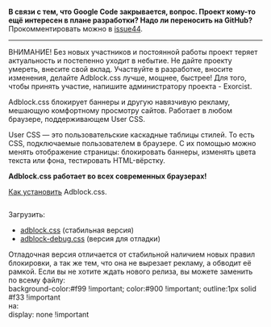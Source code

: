 **В связи с тем, что Google Code закрывается, вопрос. Проект кому-то ещё интересен в плане разработки? Надо ли переносить на GitHub?** Прокомментировать можно в [issue44](https://code.google.com/p/adblock/issues/detail?id=44).


---


ВНИМАНИЕ! Без новых участников и постоянной работы проект теряет актуальность и постепенно уходит в небытие. Не дайте проекту умереть, внесите свой вклад. Участвуйте в разработке, вносите изменения, делайте Adblock.css лучше, мощнее, быстрее! Для того, чтобы принять участие, напишите администратору проекта - Exorcist.

Adblock.css блокирует баннеры и другую навязчивую рекламу, мешающую комфортному просмотру сайтов. Работает в любом браузере, поддерживающем User CSS.

User CSS — это пользовательские каскадные таблицы стилей. То есть CSS, подключаемые пользователем в браузере. С их помощью можно менять отображение страницы: блокировать баннеры, изменять цвета текста или фона, тестировать HTML-вёрстку.

**Adblock.css работает во всех современных браузерах!**

[Как установить](http://usercss.ru/how-to-install/) Adblock.css.

![![](http://usercss.ru/styles/adblock/google-adsense-debug.png)](http://usercss.ru/styles/adblock/google-adsense-debug.png)

Загрузить:
  * [adblock.css](http://goo.gl/M2wIb) (стабильная версия)
  * [adblock-debug.css](http://goo.gl/r0lXA) (версия для отладки)

Отладочная версия отличается от стабильной наличием новых правил блокировки, а так же тем, что она не вырезает рекламу, а обводит её рамкой. Если вы не хотите ждать нового релиза, вы можете заменить по всему файлу:<br>background-color:#f99 !important; color:#900 !important; outline:1px solid #f33 !important<br>на:<br>display: none !important